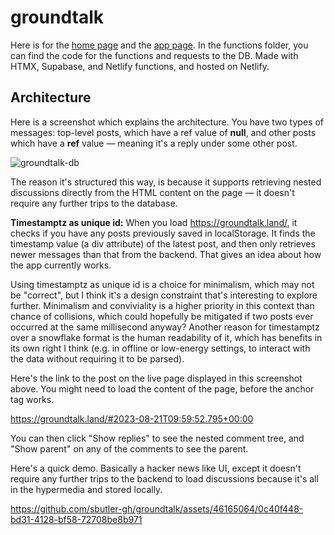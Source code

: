 # groundtalk

Here is for the [home page](public/index.html) and the [app page](public/feed.html).  In the functions folder, you can find the code for the functions and requests to the DB.  Made with HTMX, Supabase, and Netlify functions, and hosted on Netlify.

## Architecture

Here is a screenshot which explains the architecture.  You have two types of messages: top-level posts, which have a ref value of **null**, and other posts which have a **ref** value — meaning it's a reply under some other post.

![groundtalk-db](https://github.com/sbutler-gh/groundtalk/assets/46165064/32524d5b-4f9f-4ffa-850d-b5ff295fa4f2)

The reason it's structured this way, is because it supports retrieving nested discussions directly from the HTML content on the page — it doesn't require any further trips to the database.

**Timestamptz as unique id:** When you load https://groundtalk.land/, it checks if you have any posts previously saved in localStorage.  It finds the timestamp value (a div attribute) of the latest post, and then only retrieves newer messages than that from the backend.  That gives an idea about how the app currently works.

Using timestamptz as unique id is a choice for minimalism, which may not be "correct", but I think it's a design constraint that's interesting to explore further.  Minimalism and conviviality is a higher priority in this context than chance of collisions, which could hopefully be mitigated if two posts ever occurred at the same millisecond anyway?  Another reason for timestamptz over a snowflake format is the human readability of it, which has benefits in its own right I think (e.g. in offline or low-energy settings, to interact with the data without requiring it to be parsed).

Here's the link to the post on the live page displayed in this screenshot above.  You might need to load the content of the page, before the anchor tag works.

https://groundtalk.land/#2023-08-21T09:59:52.795+00:00

You can then click "Show replies" to see the nested comment tree, and "Show parent" on any of the comments to see the parent.

Here's a quick demo.  Basically a hacker news like UI, except it doesn't require any further trips to the backend to load discussions because it's all in the hypermedia and stored locally.


https://github.com/sbutler-gh/groundtalk/assets/46165064/0c40f448-bd31-4128-bf58-72708be8b971

